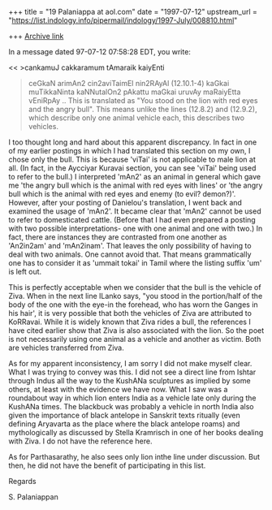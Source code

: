+++
title = "19 Palaniappa at aol.com"
date = "1997-07-12"
upstream_url = "https://list.indology.info/pipermail/indology/1997-July/008810.html"

+++
[Archive link](https://list.indology.info/pipermail/indology/1997-July/008810.html)

In a message dated 97-07-12 07:58:28 EDT, you write:

<< >cankamuJ cakkaramum tAmaraik kaiyEnti
 >ceGkaN arimAn2 cin2aviTaimEl nin2RAyAl  (12.10.1-4)
 >kaGkai muTikkaNinta kaNNutalOn2 pAkattu
 >maGkai uruvAy maRaiyEtta vEniRpAy
 ..
 >This is translated as "You stood on the lion with red eyes and the angry
bull".
 > This means unlike the lines (12.8.2) and (12.9.2), which describe only one
 > animal vehicle each, this describes two vehicles.
  >>
I too thought long and hard about this apparent discrepancy. In fact in one
of my earlier postings in which I had translated this section on my own, I
chose only the bull. This is because 'viTai' is not applicable to male lion
at all. (In fact, in the Aycciyar Kuravai section, you can see 'viTai' being
used to refer to the bull.) I interpreted 'mAn2' as an animal in general
which gave me 'the angry bull which is the animal with red eyes with lines'
or 'the angry bull which is the animal with red eyes and enemy (to evil?
demon?)'. However, after your posting of Danielou's translation, I went back
and examined the usage of 'mAn2'. It became clear that 'mAn2' cannot be used
to refer to domesticated cattle. (Before that I had even prepared a posting
with two possible interpretations- one with one animal and one with two.) In
fact, there are instances they are contrasted from one another as 'An2in2am'
and 'mAn2inam'. That leaves the only possibility of having to deal with two
animals. One cannot avoid that. That means grammatically one has to consider
it as 'ummait tokai' in Tamil where the listing suffix 'um' is left out. 

This is perfectly acceptable when we consider that the bull is the vehicle of
Ziva. When in the next line ILanko says, "you stood in the portion/half of
the body of the one with the eye-in the forehead, who has worn the Ganges in
his hair', it is very possible that both the vehicles of Ziva are attributed
to KoRRavai. While it is widely known that Ziva rides a bull, the references
I have cited earlier show that Ziva is also associated with the lion. So the
poet is not necessarily using one animal as a vehicle and another as victim.
Both are vehicles transferred from Ziva.

As for my apparent inconsistency, I am sorry I did not make myself clear.
What I was trying to convey was this. I did not see a direct line from Ishtar
through Indus all the way to the KushANa sculptures as implied by some
others, at least with the evidence we have now. What I saw was a roundabout
way in which lion enters India as a vehicle late only during the KushANa
times. The blackbuck was probably a vehicle in north India also given the
importance of black antelope in Sanskrit texts ritually (even defining
Aryavarta as the place where the black antelope roams) and mythologically as
discussed by Stella Kramrisch in one of her books dealing with Ziva. I do not
have the reference here.  

As for Parthasarathy, he also sees only lion inthe line under discussion. But
then, he did not have the benefit of participating in this list.

Regards

S. Palaniappan




